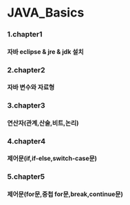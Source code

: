 # JAVA_Basics

###  1.chapter1 
#### 자바 eclipse & jre & jdk 설치
###  2.chapter2
#### 자바 변수와 자료형
###  3.chapter3
#### 연산자(관계,산술,비트,논리)
###  4.chapter4
#### 제어문(if,if-else,switch-case문)
###  5.chapter5
#### 제어문(for문,중첩 for문,break,continue문)
